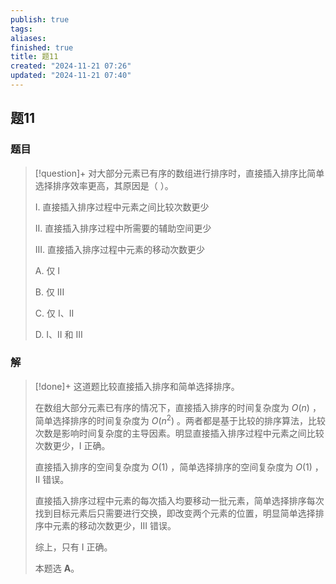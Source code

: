 ```yaml
---
publish: true
tags: 
aliases: 
finished: true
title: 题11
created: "2024-11-21 07:26"
updated: "2024-11-21 07:40"
---
```

## 题11
### 题目
> [!question]+
> 对大部分元素已有序的数组进行排序时，直接插入排序比简单选择排序效率更高，其原因是（ ）。
> 
> I. 直接插入排序过程中元素之间比较次数更少
> 
> II. 直接插入排序过程中所需要的辅助空间更少
> 
> III. 直接插入排序过程中元素的移动次数更少
> 
> A. 仅 I
> 
> B. 仅 III
> 
> C. 仅 I、II
> 
> D. I、II 和 III
### 解
> [!done]+
> 这道题比较直接插入排序和简单选择排序。
> 
> 在数组大部分元素已有序的情况下，直接插入排序的时间复杂度为 $O(n)$ ，简单选择排序的时间复杂度为 $O(n^2)$ 。两者都是基于比较的排序算法，比较次数是影响时间复杂度的主导因素。明显直接插入排序过程中元素之间比较次数更少，I 正确。
> 
> 直接插入排序的空间复杂度为 $O(1)$ ，简单选择排序的空间复杂度为 $O(1)$ ，II 错误。
> 
> 直接插入排序过程中元素的每次插入均要移动一批元素，简单选择排序每次找到目标元素后只需要进行交换，即改变两个元素的位置，明显简单选择排序中元素的移动次数更少，III 错误。
> 
> 综上，只有 I 正确。
> 
> 本题选 **A**。